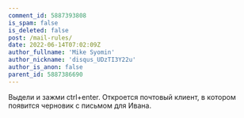 ```yaml
---
comment_id: 5887393808
is_spam: false
is_deleted: false
post: /mail-rules/
date: 2022-06-14T07:02:09Z
author_fullname: 'Mike Syomin'
author_nickname: 'disqus_UDzTI3Y22u'
author_is_anon: false
parent_id: 5887386690
---
```


<p>Выдели и зажми ctrl+enter. Откроется почтовый клиент, в котором появится черновик с письмом для Ивана.</p>
